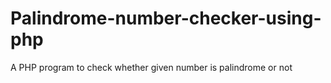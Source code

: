 # Palindrome-number-checker-using-php
A PHP program to check whether given number is palindrome or not 
